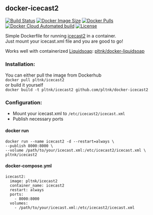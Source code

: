 ## docker-icecast2

[![Build Status](https://img.shields.io/github/workflow/status/pltnk/docker-icecast2/Build%20and%20publish%20Docker%20image)](https://github.com/pltnk/docker-icecast2/actions/workflows/docker-publish.yml)
[![Docker Image Size](https://img.shields.io/docker/image-size/pltnk/icecast2)](https://hub.docker.com/r/pltnk/icecast2)
[![Docker Pulls](https://img.shields.io/docker/pulls/pltnk/icecast2)](https://hub.docker.com/r/pltnk/icecast2)
[![Docker Cloud Automated build](https://img.shields.io/docker/cloud/automated/pltnk/icecast2)](https://hub.docker.com/r/pltnk/icecast2)
[![License](https://img.shields.io/github/license/pltnk/docker-icecast2)](https://github.com/pltnk/docker-icecast2/blob/master/LICENSE)

Simple Dockerfile for running [icecast2](https://icecast.org/) in a container. \
Just mount your icecast.xml file and you are good to go!

Works well with containerized [Liquidsoap](https://www.liquidsoap.info/): [pltnk/docker-liquidsoap](https://github.com/pltnk/docker-liquidsoap)

### Installation:
You can either pull the image from Dockerhub \
`docker pull pltnk/icecast2` \
or build it yourself \
`docker build -t pltnk/icecast2 github.com/pltnk/docker-icecast2`

### Configuration:
- Mount your icecast.xml to `/etc/icecast2/icecast.xml`
- Publish necessary ports

#### docker run
```
docker run --name icecast2 -d --restart=always \
--publish 8000:8000 \
--volume /path/to/your/icecast.xml:/etc/icecast2/icecast.xml \
pltnk/icecast2
```
#### docker-compose.yml
```
icecast2:
  image: pltnk/icecast2
  container_name: icecast2
  restart: always
  ports:
    - 8000:8000
  volumes:
    - /path/to/your/icecast.xml:/etc/icecast2/icecast.xml
```
